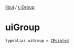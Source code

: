 [libui](index.md) / [uiGroup](./ui-group.md)

# uiGroup

`typealias uiGroup = `[`CPointed`](../kotlinx.cinterop/-c-pointed/index.md)